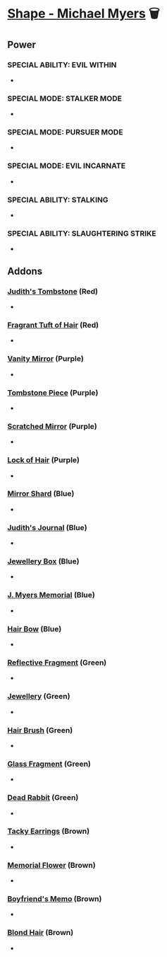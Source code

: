 # [Shape - Michael Myers](<https://deadbydaylight.wiki.gg/wiki/Michael_Myers>) 🗑️

## Power

### SPECIAL ABILITY: EVIL WITHIN

-


### SPECIAL MODE: STALKER MODE

-


### SPECIAL MODE: PURSUER MODE

-


### SPECIAL MODE: EVIL INCARNATE

-


### SPECIAL ABILITY: STALKING

-


### SPECIAL ABILITY: SLAUGHTERING STRIKE

-


## Addons

### [Judith's Tombstone](<https://deadbydaylight.wiki.gg/wiki/Judith%27s_Tombstone>) (Red)

-


### [Fragrant Tuft of Hair](<https://deadbydaylight.wiki.gg/wiki/Fragrant_Tuft_of_Hair>) (Red)

-


### [Vanity Mirror](<https://deadbydaylight.wiki.gg/wiki/Vanity_Mirror>) (Purple)

-


### [Tombstone Piece](<https://deadbydaylight.wiki.gg/wiki/Tombstone_Piece>) (Purple)

-


### [Scratched Mirror](<https://deadbydaylight.wiki.gg/wiki/Scratched_Mirror>) (Purple)

-


### [Lock of Hair](<https://deadbydaylight.wiki.gg/wiki/Lock_of_Hair>) (Purple)

-


### [Mirror Shard](<https://deadbydaylight.wiki.gg/wiki/Mirror_Shard>) (Blue)

-


### [Judith's Journal](<https://deadbydaylight.wiki.gg/wiki/Judith%27s_Journal>) (Blue)

-


### [Jewellery Box](<https://deadbydaylight.wiki.gg/wiki/Jewellery_Box>) (Blue)

-


### [J. Myers Memorial](<https://deadbydaylight.wiki.gg/wiki/J._Myers_Memorial>) (Blue)

-


### [Hair Bow](<https://deadbydaylight.wiki.gg/wiki/Hair_Bow>) (Blue)

-


### [Reflective Fragment](<https://deadbydaylight.wiki.gg/wiki/Reflective_Fragment>) (Green)

-


### [Jewellery](<https://deadbydaylight.wiki.gg/wiki/Jewellery>) (Green)

-


### [Hair Brush](<https://deadbydaylight.wiki.gg/wiki/Hair_Brush>) (Green)

-


### [Glass Fragment](<https://deadbydaylight.wiki.gg/wiki/Glass_Fragment>) (Green)

-


### [Dead Rabbit](<https://deadbydaylight.wiki.gg/wiki/Dead_Rabbit>) (Green)

-


### [Tacky Earrings](<https://deadbydaylight.wiki.gg/wiki/Tacky_Earrings>) (Brown)

-


### [Memorial Flower](<https://deadbydaylight.wiki.gg/wiki/Memorial_Flower>) (Brown)

-


### [Boyfriend's Memo](<https://deadbydaylight.wiki.gg/wiki/Boyfriend%27s_Memo>) (Brown)

-


### [Blond Hair](<https://deadbydaylight.wiki.gg/wiki/Blond_Hair>) (Brown)

-
